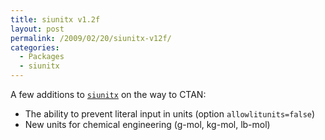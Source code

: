 ```yaml
---
title: siunitx v1.2f
layout: post
permalink: /2009/02/20/siunitx-v12f/
categories:
  - Packages
  - siunitx
---
```

A few additions to [`siunitx`](https://ctan.org/pkg/siunitx) on the way to CTAN:

- The ability to prevent literal input in units (option `allowlitunits=false`)
- New units for chemical engineering (g-mol, kg-mol, lb-mol)


